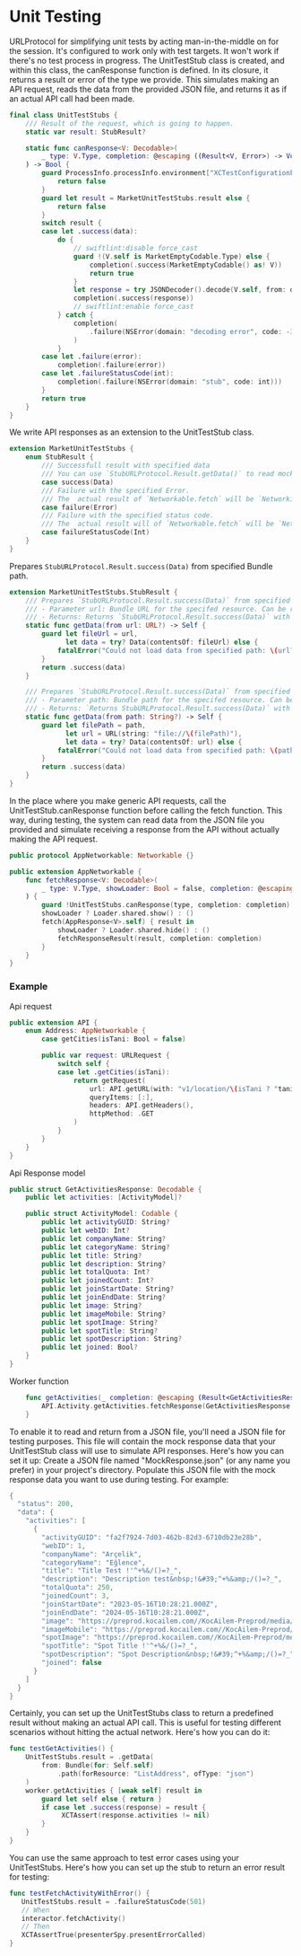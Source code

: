 # Unit Testing
URLProtocol for simplifying unit tests by acting man-in-the-middle on for the session. It's configured to work only with test targets. It won't work if there's no test process in progress.
The UnitTestStub class is created, and within this class, the canResponse function is defined. In its closure, it returns a result or error of the type we provide. This simulates making an API request, reads the data from the provided JSON file, and returns it as if an actual API call had been made.
```swift
final class UnitTestStubs {
    /// Result of the request, which is going to happen.
    static var result: StubResult?

    static func canResponse<V: Decodable>(
        _ type: V.Type, completion: @escaping ((Result<V, Error>) -> Void)
    ) -> Bool {
        guard ProcessInfo.processInfo.environment["XCTestConfigurationFilePath"] != nil else {
            return false
        }
        guard let result = MarketUnitTestStubs.result else {
            return false
        }
        switch result {
        case let .success(data):
            do {
                // swiftlint:disable force_cast
                guard !(V.self is MarketEmptyCodable.Type) else {
                    completion(.success(MarketEmptyCodable() as! V))
                    return true
                }
                let response = try JSONDecoder().decode(V.self, from: data)
                completion(.success(response))
                // swiftlint:enable force_cast
            } catch {
                completion(
                    .failure(NSError(domain: "decoding error", code: -333))
                )
            }
        case let .failure(error):
            completion(.failure(error))
        case let .failureStatusCode(int):
            completion(.failure(NSError(domain: "stub", code: int)))
        }
        return true
    }
}
```

We write API responses as an extension to the UnitTestStub class.
```swift
extension MarketUnitTestStubs {
    enum StubResult {
        /// Successfull result with specified data
        /// You can use `StubURLProtocol.Result.getData()` to read mock data from bundle, easily and inline.
        case success(Data)
        /// Failure with the specified Error.
        /// The  actual result of `Networkable.fetch` will be `NetworkingError.underlyingError`.
        case failure(Error)
        /// Failure with the specified status code.
        /// The  actual result will of `Networkable.fetch` will be `NetworkingError.httpError`.
        case failureStatusCode(Int)
    }
}
```
Prepares `StubURLProtocol.Result.success(Data)` from specified Bundle path.

```swift
extension MarketUnitTestStubs.StubResult {
    /// Prepares `StubURLProtocol.Result.success(Data)` from specified Bundle path.
    /// - Parameter url: Bundle URL for the specifed resource. Can be received from `url(forResource:,ofType:)`.
    /// - Returns: Returns `StubURLProtocol.Result.success(Data)` with data from specified file url.
    static func getData(from url: URL?) -> Self {
        guard let fileUrl = url,
              let data = try? Data(contentsOf: fileUrl) else {
            fatalError("Could not load data from specified path: \(url?.absoluteString ?? "")")
        }
        return .success(data)
    }

    /// Prepares `StubURLProtocol.Result.success(Data)` from specified Bundle path.
    /// - Parameter path: Bundle path for the specifed resource. Can be received from `path(forResource:,ofType:)`.
    /// - Returns: `Returns StubURLProtocol.Result.success(Data)` with data from specified file path.
    static func getData(from path: String?) -> Self {
        guard let filePath = path,
              let url = URL(string: "file://\(filePath)"),
              let data = try? Data(contentsOf: url) else {
            fatalError("Could not load data from specified path: \(path ?? "")")
        }
        return .success(data)
    }
}
```

In the place where you make generic API requests, call the UnitTestStub.canResponse function before calling the fetch function. 
This way, during testing, the system can read data from the JSON file you provided and simulate receiving a response from the API without actually making the API request.

```swift
public protocol AppNetworkable: Networkable {}

public extension AppNetworkable {
    func fetchResponse<V: Decodable>(
        _ type: V.Type, showLoader: Bool = false, completion: @escaping ((Result<V, Error>) -> Void)
    ) {
        guard !UnitTestStubs.canResponse(type, completion: completion) else { return }
        showLoader ? Loader.shared.show() : ()
        fetch(AppResponse<V>.self) { result in
            showLoader ? Loader.shared.hide() : ()
            fetchResponseResult(result, completion: completion)
        }
    }
}
```
### Example
Api request
```swift
public extension API {
    enum Address: AppNetworkable {
        case getCities(isTani: Bool = false)

        public var request: URLRequest {
            switch self {
            case let .getCities(isTani):
                return getRequest(
                    url: API.getURL(with: "v1/location/\(isTani ? "taniCities" : "cities")"),
                    queryItems: [:],
                    headers: API.getHeaders(),
                    httpMethod: .GET
                )
            }
        }
    }
}
```
Api Response model

```swift
public struct GetActivitiesResponse: Decodable {
    public let activities: [ActivityModel]?

    public struct ActivityModel: Codable {
        public let activityGUID: String?
        public let webID: Int?
        public let companyName: String?
        public let categoryName: String?
        public let title: String?
        public let description: String?
        public let totalQuota: Int?
        public let joinedCount: Int?
        public let joinStartDate: String?
        public let joinEndDate: String?
        public let image: String?
        public let imageMobile: String?
        public let spotImage: String?
        public let spotTitle: String?
        public let spotDescription: String?
        public let joined: Bool?
    }
}
```
Worker function

```swift
    func getActivities(_ completion: @escaping (Result<GetActivitiesResponse, Error>) -> Void) {
        API.Activity.getActivities.fetchResponse(GetActivitiesResponse.self, completion: completion)
    }
```

To enable it to read and return from a JSON file, you'll need a JSON file for testing purposes. This file will contain the mock response data that your UnitTestStub class will use to simulate API responses. Here's how you can set it up:
Create a JSON file named "MockResponse.json" (or any name you prefer) in your project's directory.
Populate this JSON file with the mock response data you want to use during testing. For example:
```swift
{
  "status": 200,
  "data": {
    "activities": [
      {
        "activityGUID": "fa2f7924-7d03-462b-82d3-6710db23e28b",
        "webID": 1,
        "companyName": "Arçelik",
        "categoryName": "Eğlence",
        "title": "Title Test !'^+%&/()=?_",
        "description": "Description test&nbsp;!&#39;^+%&amp;/()=?_",
        "totalQuota": 250,
        "joinedCount": 3,
        "joinStartDate": "2023-05-16T10:28:21.000Z",
        "joinEndDate": "2024-05-16T10:28:21.000Z",
        "image": "https://preprod.kocailem.com//KocAilem-Preprod/media/Campaigns/TEST1_5.png?ext=.png",
        "imageMobile": "https://preprod.kocailem.com//KocAilem-Preprod/media/Campaigns/TEST1_6.png?ext=.png",
        "spotImage": "https://preprod.kocailem.com//KocAilem-Preprod/media/Campaigns/TEST1_4.png?ext=.png",
        "spotTitle": "Spot Title !'^+%&/()=?_",
        "spotDescription": "Spot Description&nbsp;!&#39;^+%&amp;/()=?_",
        "joined": false
      }
    ]
  }
}
```
Certainly, you can set up the UnitTestStubs class to return a predefined result without making an actual API call. This is useful for testing different scenarios without hitting the actual network.
Here's how you can do it:

```swift
func testGetActivities() {
    UnitTestStubs.result = .getData(
        from: Bundle(for: Self.self)
            .path(forResource: "ListAddress", ofType: "json")
    )
    worker.getActivities { [weak self] result in
        guard let self else { return }
        if case let .success(response) = result {
             XCTAssert(response.activities != nil)
        }
    }
}
 ```
 You can use the same approach to test error cases using your UnitTestStubs. 
 Here's how you can set up the stub to return an error result for testing:

 ```swift
func testFetchActivityWithError() {
    UnitTestStubs.result = .failureStatusCode(501)
    // When
    interactor.fetchActivity()
    // Then
    XCTAssertTrue(presenterSpy.presentErrorCalled)
}
 ```
